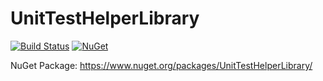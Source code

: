 # UnitTestHelperLibrary

[![Build Status](https://travis-ci.org/fdecaire/UnitTestHelperLibrary.svg?branch=master)](https://travis-ci.org/fdecaire/UnitTestHelperLibrary)
[![NuGet](https://img.shields.io/nuget/v/Nuget.Core.svg?maxAge=2592000)]()

NuGet Package:
https://www.nuget.org/packages/UnitTestHelperLibrary/

